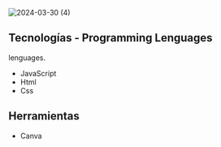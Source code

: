 ![2024-03-30 (4)](https://github.com/faFacundoAguilar/Climate/assets/124779712/4c0599ce-63a5-46eb-8dde-a8ab81f12ff4)
## Tecnologías - Programming Lenguages
lenguages.
 - JavaScript
 - Html
 - Css
## Herramientas
 - Canva
